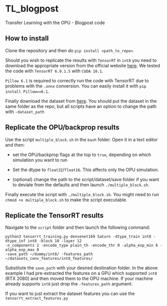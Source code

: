 # TL_blogpost
Transfer Learning with the OPU - Blogpost code
## How to install

Clone the repository and then do `pip install <path_to_repo>`.

Should you wish to replicate the results with `TensorRT` in `int8` you need to download the appropriate version from the official 
website [here](https://developer.nvidia.com/tensorrt). We tested the code with `TensorRT 6.0.1.5` with `CUDA 10.1`.

`Pillow 6.1` is required to correctly run the code with TensorRT due to problems with the `.onnx` conversion. 
You can easily install it with `pip install Pillow==6.1`. 

Finally download the dataset from [here](https://www.kaggle.com/alessiocorrado99/animals10). You should put the dataset 
in the  same folder as the repo, but all scripts have an option to change the path with `-dataset_path` 

## Replicate the OPU/backprop results

Use the script `multiple_block.sh` in the `bash` folder. Open it in a text editor and then:
- set the OPU/backprop flags at the top to `true`, depending on which simulation you want to run
- Set the dtype to `float32`/`float16`. This affects only the OPU simulation.

- (optional) change the path to the script/dataset/save folder if you want to deviate from the 
defaults and then launch `./multiple_block.sh`. 

Finally execute the script with `./multiple_block.sh`. 
You might need to run `chmod +x multiple_block.sh` to make the script executable.
 
## Replicate the TensorRT results  

Navigate to the `script` folder and then launch the following command: 

```
python3 tensorrt_training.py densenet169 Saturn -dtype_train int8 -dtype_inf int8 -block 10 -layer 12 
-n_components 2 -encode_type plain_th -encode_thr 0 -alpha_exp_min 6 -alpha_exp_max 8 
-save_path ~/dummy/int8/ -features_path ~/datasets_conv_features/int8_features/
``` 

Substitute the `save_path` with your desired destination folder. In the above example I had pre-extracted the features 
on a GPU which supported `int8` (RTX 2080) and then moved them to the OPU machine. If your machine already supports 
`int8` just drop the `-features_path` argument.

If you want to just extract the dataset features you can use the `tensorrt_extract_features.py` 